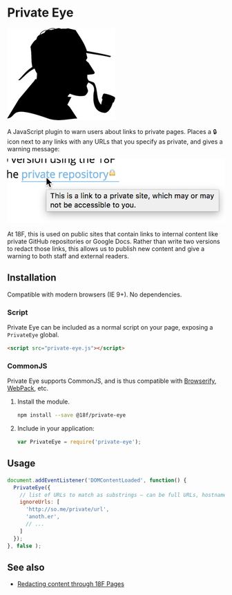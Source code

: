 # Private Eye

![detective image](assets/detective.png)

<!-- c/o https://pixabay.com/en/detective-male-man-profile-156465/ -->

A JavaScript plugin to warn users about links to private pages. Places a :lock: icon next to any links with any URLs that you specify as private, and gives a warning message:

![screenshot](assets/screenshot.png)

At 18F, this is used on public sites that contain links to internal content like private GitHub repositories or Google Docs. Rather than write two versions to redact those links, this allows us to publish new content and give a warning to both staff and external readers.

## Installation

Compatible with modern browsers (IE 9+). No dependencies.

### Script

Private Eye can be included as a normal script on your page, exposing a `PrivateEye` global.

```html
<script src="private-eye.js"></script>
```

### CommonJS

Private Eye supports CommonJS, and is thus compatible with [Browserify](http://browserify.org/), [WebPack](https://webpack.github.io/), etc.

1. Install the module.

    ```bash
    npm install --save @18f/private-eye
    ```

1. Include in your application:

    ```javascript
    var PrivateEye = require('private-eye');
    ```

## Usage

```javascript
document.addEventListener('DOMContentLoaded', function() {
  PrivateEye({
    // list of URLs to match as substrings – can be full URLs, hostnames, etc.
    ignoreUrls: [
      'http://so.me/private/url',
      'anoth.er',
      // ...
    ]
  });
}, false );
```

## See also

* [Redacting content through 18F Pages](https://github.com/18F/pages-server/blob/master/README.md#publishing-to-internal-and-external-sites-from-the-same-branch)
